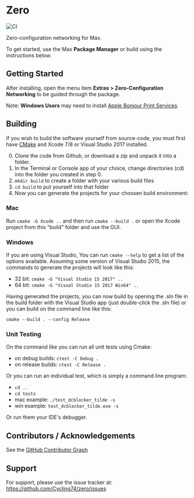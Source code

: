 # Zero
![CI](https://github.com/Cycling74/link/workflows/CI/badge.svg)


Zero-configuration networking for Max.

To get started, use the Max **Package Manager** or build using the instructions below.

## Getting Started

After installing, open the menu item **Extras > Zero-Configuration Networking** to be guided through the package.

Note: **Windows Users** may need to install [Apple Bonjour Print Services](https://support.apple.com/kb/DL999?viewlocale=en_US&locale=en_US).

## Building

If you wish to build the software yourself from source-code, you must first have [CMake](https://cmake.org/download/) and Xcode 7/8 or Visual Studio 2017 installed.

0. Clone the code from Github, or download a zip and unpack it into a folder.
1. In the Terminal or Console app of your choice, change directories (cd) into the folder you created in step 0.
2. `mkdir build` to create a folder with your various build files
3. `cd build` to put yourself into that folder
4. Now you can generate the projects for your choosen build environment:

### Mac 

Run `cmake -G Xcode ..` and then run `cmake --build .` or open the Xcode project from this "build" folder and use the GUI.


### Windows

If you are using Visual Studio, You can run `cmake --help` to get a list of the options available.  Assuming some version of Visual Studio 2015, the commands to generate the projects will look like this:

* 32 bit: `cmake -G "Visual Studio 15 2017" ..`
* 64 bit: `cmake -G "Visual Studio 15 2017 Win64" ..`

Having generated the projects, you can now build by opening the .sln file in the build folder with the Visual Studio app (just double-click the .sln file) or you can build on the command line like this:

`cmake --build . --config Release`


### Unit Testing

On the command like you can run all unit tests using Cmake:

* on debug builds: `ctest -C Debug .`
* on release builds: `ctest -C Release .`

Or you can run an individual test, which is simply a command line program:

* `cd ..`
* `cd tests`
* mac example: `./test_dcblocker_tilde -s`
* win example: `test_dcblocker_tilde.exe -s`

Or run them your IDE's debugger.


## Contributors / Acknowledgements

See the [GitHub Contributor Graph](https://github.com/Cycling74/zero/graphs/contributors) 

## Support

For support, please use the issue tracker at:
https://github.com/Cycling74/zero/issues
